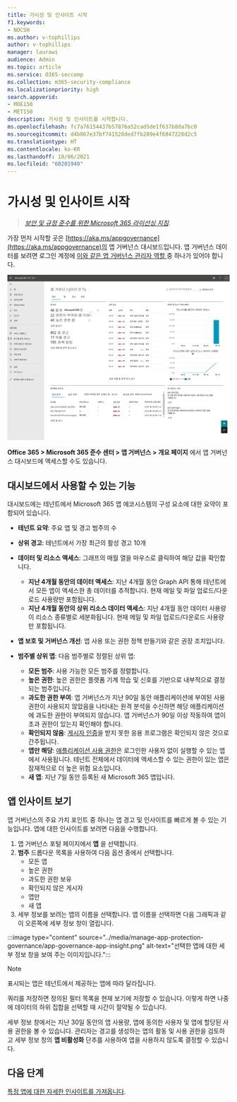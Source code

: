 ```yaml
---
title: 가시성 및 인사이트 시작
f1.keywords:
- NOCSH
ms.author: v-tophillips
author: v-tophillips
manager: laurawi
audience: Admin
ms.topic: article
ms.service: O365-seccomp
ms.collection: m365-security-compliance
ms.localizationpriority: high
search.appverid:
- MOE150
- MET150
description: 가시성 및 인사이트를 시작합니다.
ms.openlocfilehash: fc7a76154437b57876a52cad5de1f637b8da7bc0
ms.sourcegitcommit: d4b867e37bf741528ded7fb289e4f6847228d2c5
ms.translationtype: HT
ms.contentlocale: ko-KR
ms.lasthandoff: 10/06/2021
ms.locfileid: "60201940"
---
```

# <a name="get-started-with-visibility-and-insights"></a>가시성 및 인사이트 시작

>*[보안 및 규정 준수를 위한 Microsoft 365 라이선싱 지침](https://aka.ms/ComplianceSD).*

가장 먼저 시작할 곳은 [https://aka.ms/appgovernance](https://aka.ms/appgovernance)의 앱 거버넌스 대시보드입니다. 앱 거버넌스 데이터를 보려면 로그인 계정에 [이와 같은 앱 거버넌스 관리자 역할 ](app-governance-get-started.md#administrator-roles) 중 하나가 있어야 합니다.

![Microsoft 365 준수 센터의 앱 거버넌스 개요 페이지.](..\media\manage-app-protection-governance\mapg-cc-overview.png)

**Office 365 > Microsoft 365 준수 센터 > 앱 거버넌스 > 개요 페이지** 에서 앱 거버넌스 대시보드에 액세스할 수도 있습니다.

## <a name="whats-available-on-the-dashboard"></a>대시보드에서 사용할 수 있는 기능

대시보드에는 테넌트에서 Microsoft 365 앱 에코시스템의 구성 요소에 대한 요약이 포함되어 있습니다.

- **테넌트 요약**: 주요 앱 및 경고 범주의 수
- **상위 경고**: 테넌트에서 가장 최근의 활성 경고 10개
- **데이터 및 리소스 액세스**: 그래프의 매월 열을 마우스로 클릭하여 해당 값을 확인합니다.
  - **지난 4개월 동안의 데이터 액세스**: 지난 4개월 동안 Graph API 통해 테넌트에서 모든 앱이 액세스한 총 데이터를 추적합니다. 현재 메일 및 파일 업로드/다운로드 사용량만 포함됩니다.
  - **지난 4개월 동안의 상위 리소스 데이터 액세스**: 지난 4개월 동안 데이터 사용량이 리소스 종류별로 세분화됩니다. 현재 메일 및 파일 업로드/다운로드 사용량만 포함됩니다.
- **앱 보호 및 거버넌스 개선**: 앱 사용 또는 권한 정책 만들기와 같은 권장 조치입니다.
- **범주별 상위 앱**: 다음 범주별로 정렬된 상위 앱:
  
  - **모든 범주**: 사용 가능한 모든 범주를 정렬합니다.
  - **높은 권한**: 높은 권한은 플랫폼 기계 학습 및 신호를 기반으로 내부적으로 결정되는 범주입니다.
  - **과도한 권한 부여**: 앱 거버넌스가 지난 90일 동안 애플리케이션에 부여된 사용 권한이 사용되지 않았음을 나타내는 원격 분석을 수신하면 해당 애플리케이션에 과도한 권한이 부여되지 않습니다. 앱 거버넌스가 90일 이상 작동하여 앱이 초과 권한이 있는지 확인해야 합니다.  
  - **확인되지 않음**: [게시자 인증](/azure/active-directory/develop/publisher-verification-overview)을 받지 못한 응용 프로그램은 확인되지 않은 것으로 간주됩니다.
  - **앱만 해당**: [애플리케이션 사용 권한](/azure/active-directory/develop/v2-permissions-and-consent#permission-types)은 로그인한 사용자 없이 실행할 수 있는 앱에서 사용됩니다. 테넌트 전체에서 데이터에 액세스할 수 있는 권한이 있는 앱은 잠재적으로 더 높은 위험 요소입니다.
  - **새 앱**: 지난 7일 동안 등록된 새 Microsoft 365 앱입니다.  

## <a name="view-app-insights"></a>앱 인사이트 보기

앱 거버넌스의 주요 가치 포인트 중 하나는 앱 경고 및 인사이트를 빠르게 볼 수 있는 기능입니다. 앱에 대한 인사이트를 보려면 다음을 수행합니다.

1. 앱 거버넌스 포털 페이지에서 **앱** 을 선택합니다.
1. **범주** 드롭다운 목록을 사용하여 다음 옵션 중에서 선택합니다.
    - 모든 앱
    - 높은 권한
    - 과도한 권한 보유
    - 확인되지 않은 게시자
    - 앱만
    - 새 앱
1. 세부 정보를 보려는 앱의 이름을 선택합니다. 앱 이름을 선택하면 다음 그래픽과 같이 오른쪽에 세부 정보 창이 열립니다.

:::image type="content" source="../media/manage-app-protection-governance/app-governance-app-insight.png" alt-text="선택한 앱에 대한 세부 정보 창을 보여 주는 이미지입니다.":::

> [!NOTE]
> 표시되는 앱은 테넌트에서 제공하는 앱에 따라 달라집니다.

쿼리를 저장하면 정의된 필터 목록을 현재 보기에 저장할 수 있습니다. 이렇게 하면 나중에 데이터의 하위 집합을 선택할 때 시간이 절약될 수 있습니다.

세부 정보 창에서는 지난 30일 동안의 앱 사용량, 앱에 동의한 사용자 및 앱에 할당된 사용 권한을 볼 수 있습니다. 관리자는 경고를 생성하는 앱의 활동 및 사용 권한을 검토하고 세부 정보 창의 **앱 비활성화** 단추를 사용하여 앱을 사용하지 않도록 결정할 수 있습니다.

## <a name="next-step"></a>다음 단계

[특정 앱에 대한 자세한 인사이트를 가져옵니다](app-governance-visibility-insights-view-apps.md).
